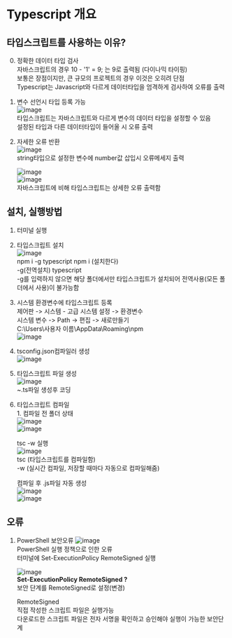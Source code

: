 # Typescript 개요

## 타입스크립트를 사용하는 이유?

0. 정확한 데이터 타입 검사<br>
    자바스크립트의 경우
        10 - '1' = 9; 는 9로 출력됨 (다이나믹 타이핑)<br>
        보통은 장점이지만, 큰 규모의 프로젝트의 경우 이것은 오히려 단점<br>
        Typescript는 Javascript와 다르게 데이터타입을 엄격하게 검사하여 오류를 출력<br>

1. 변수 선언시 타입 등록 가능<br>
    ![image](https://user-images.githubusercontent.com/121269266/225848027-f9f0bcbf-88a1-4b5b-ae81-c87a4e58b291.png)<br>
    타입스크립트는 자바스크립트와 다르게 변수의 데이터 타입을 설정할 수 있음<br>
    설정된 타입과 다른 데이터타입이 들어올 시 오류 출력
    
2. 자세한 오류 반환<br>
    ![image](https://user-images.githubusercontent.com/121269266/225862026-aa8c62ce-4df8-495c-8225-21221e085d30.png)<br>
    string타입으로 설정한 변수에 number값 삽입시 오류메세지 출력 <br>
    
    ![image](https://user-images.githubusercontent.com/121269266/225862449-243f5f84-73fc-40b2-aae5-b5a0494ffeb8.png)<br>
    ![image](https://user-images.githubusercontent.com/121269266/225877040-aba208a2-a15e-4fd4-a16f-831f3201388c.png)<br>
    자바스크립트에 비해 타입스크립트는 상세한 오류 출력함<br>
    

## 설치, 실행방법
1. 터미널 실행

2. 타입스크립트 설치<br>
    ![image](https://user-images.githubusercontent.com/121269266/225835360-8bf13011-aa82-45a9-a47c-a12943a30e41.png)<br>
    npm i -g typescript
    npm i (설치한다)<br>
    -g(전역설치) typescript<br>
    -g를 입력하지 않으면 해당 폴더에서만 타입스크립트가 설치되어 전역사용(모든 폴더에서 사용)이 불가능함<br>
    
3. 시스템 환경변수에 타입스크립트 등록<br>
    제어판 -> 시스템 - 고급 시스템 설정 -> 환경변수<br>
    시스템 변수 -> Path -> 편집 -> 새로만들기<br>
    C:\Users\사용자 이름\AppData\Roaming\npm<br>
    ![image](https://user-images.githubusercontent.com/121269266/225841075-eef90a22-4609-44f5-bfb9-146722311c6a.png)<br>

    
3. tsconfig.json컴파일러 생성 <br>
    ![image](https://user-images.githubusercontent.com/121269266/225836720-1a8d6743-6840-4503-b650-261a43991bfa.png)

4. 타입스크립트 파일 생성<br>
    ![image](https://user-images.githubusercontent.com/121269266/225836284-3ab3d269-99d6-4fae-8075-99870652b6d3.png)<br>
    ~.ts파일  생성후 코딩

5. 타입스크립트 컴파일<br>
    1.
    컴파일 전 폴더 상태<br>
    ![image](https://user-images.githubusercontent.com/121269266/225843685-b6e8698b-50d8-48fd-ab8e-9482fbb08741.png)<br>
    ![image](https://user-images.githubusercontent.com/121269266/225844445-527de20d-d235-41e4-9b9c-c3f4b3dc5d62.png)<br>

    tsc -w 실행<br>
    ![image](https://user-images.githubusercontent.com/121269266/225843915-b088577f-8c43-4d93-8226-ea53d7f1e327.png)<br>
        tsc (타입스크립트를 컴파일함)<br>
        -w (실시간 컴파일, 저장할 때마다 자동으로 컴파일해줌)<br>
        
    컴파일 후 .js파일 자동 생성<br>
    ![image](https://user-images.githubusercontent.com/121269266/225843982-43542797-7cd4-4cf7-8ec3-0f315d7bda17.png)<br>
    ![image](https://user-images.githubusercontent.com/121269266/225844287-e595b25c-8591-447c-8123-16ea9d58a13d.png)<br>



## 오류
     
1. PowerShell 보안오류
    ![image](https://user-images.githubusercontent.com/121269266/225842017-6ef46230-48f4-4bb5-b573-990d7fdccecf.png)<br>
    PowerShell 실행 정책으로 인한 오류<br>
    터미널에 Set-ExecutionPolicy RemoteSigned 실행<br>
    
    ![image](https://user-images.githubusercontent.com/121269266/225842634-02fda6b6-1a42-44e0-b1e2-71368780b7e8.png)    
    <b>Set-ExecutionPolicy RemoteSigned ?</b><br>
    보안 단계를 RemoteSigned로 설정(변경)
    
    RemoteSigned<br>
        직접 작성한 스크립트 파일은 실행가능<br>
        다운로드한 스크립트 파일은 전자 서명을 확인하고 승인해야 실행이 가능한 보안단계
       
        
